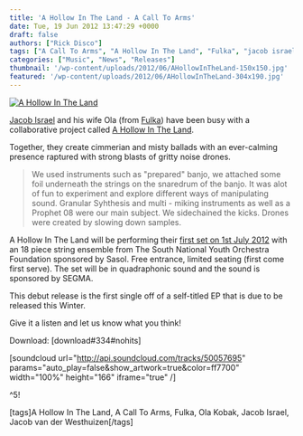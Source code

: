 ```yaml
---
title: 'A Hollow In The Land - A Call To Arms'
date: Tue, 19 Jun 2012 13:47:29 +0000
draft: false
authors: ["Rick Disco"]
tags: ["A Call To Arms", "A Hollow In The Land", "Fulka", "jacob israel", "Jacob van der Westhuizen", "Ola Kobak"]
categories: ["Music", "News", "Releases"]
thumbnail: '/wp-content/uploads/2012/06/AHollowInTheLand-150x150.jpg'
featured: '/wp-content/uploads/2012/06/AHollowInTheLand-304x190.jpg'
---
```


[![A Hollow In The Land](/wp-content/uploads/2012/06/AHollowInTheLand.jpg "A Hollow In The Land")](/wp-content/uploads/2012/06/AHollowInTheLand.jpg)

[Jacob Israel](/tag/jacob-israel/ "Jacob Israel") and his wife Ola (from [Fulka](/tag/fulka/ "Fulka")) have been busy with a collaborative project called [A Hollow In The Land](http://ahollowintheland.bandcamp.com/ "A Hollow In The Land").

Together, they create cimmerian and misty ballads with an ever-calming presence raptured with strong blasts of gritty noise drones.

> We used instruments such as "prepared" banjo, we attached some foil underneath the strings on the snaredrum of the banjo. It was alot of fun to experiment and explore different ways of manipulating sound. Granular Syhthesis and multi - miking instruments as well as a Prophet 08 were our main subject. We sidechained the kicks. Drones were created by slowing down samples.

A Hollow In The Land will be performing their [first set on 1st July 2012](https://www.facebook.com/events/328697040544821 "A Hollow In The Land Live") with an 18 piece string ensemble from The South National Youth Orchestra Foundation sponsored by Sasol. Free entrance, limited seating (first come first serve). The set will be in quadraphonic sound and the sound is sponsored by SEGMA.

This debut release is the first single off of a self-titled EP that is due to be released this Winter.

Give it a listen and let us know what you think!

Download: \[download#334#nohits\]

\[soundcloud url="http://api.soundcloud.com/tracks/50057695" params="auto\_play=false&show\_artwork=true&color=ff7700" width="100%" height="166" iframe="true" /\]

^5!

\[tags\]A Hollow In The Land, A Call To Arms, Fulka, Ola Kobak, Jacob Israel, Jacob van der Westhuizen\[/tags\]